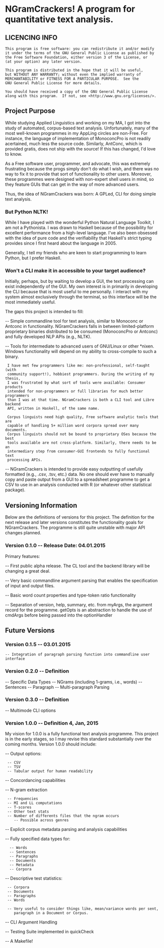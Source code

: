 NGramCrackers! A program for quantitative text analysis.
===

LICENCING INFO
---

    This program is free software: you can redistribute it and/or modify
    it under the terms of the GNU General Public License as published by
    the Free Software Foundation, either version 3 of the License, or
    (at your option) any later version.

    This program is distributed in the hope that it will be useful,
    but WITHOUT ANY WARRANTY; without even the implied warranty of
    MERCHANTABILITY or FITNESS FOR A PARTICULAR PURPOSE.  See the
    GNU General Public License for more details.

    You should have received a copy of the GNU General Public License
    along with this program.  If not, see <http://www.gnu.org/licenses/>.

Project Purpose
---
While studying Applied Linguistics and working on my MA, I got into the study
of automated, corpus-based text analysis. Unfortunately, many of the most
well-known programmes in my AppLing circles are non-Free. For instance, the
language of implementation of MonoconcPro is not readily acertained, much less
the source code. Similarly, AntConc, which is provided gratis, does not ship 
with the source! If this has changed, I'd love to know. 

As a Free software user, programmer, and advocate, this was extremely 
frustrating because the progs simply don't do what I wish, and there was
no way to fix it to provide that sort of functionality to other users. Moreover, 
these programmes were designed with non-expert shell users in mind, so they 
feature GUIs that can get in the way of more advanced users. 

Thus, the idea of NGramCrackers was born: A GPLed, CLI for doing simple text
analysis. 

### But Python NLTK!

While I have played with the wonderful Python Natural Language Toolkit, I am not
a Pythonista. I was drawn to Haskell because of the possibility for excellent
performance from a high-level language. I've also been obsessed with the idea of
pure code and the verifiability that Haskell's strict typing provides since I 
first heard about the language in 2005.

Generally, I tell my friends who are keen to start programming to learn Python,
but I prefer Haskell. 

### Won't a CLI make it in accessible to your target audience?

Initially, perhaps, but by waiting to develop a GUI, the text processing can
exist independently of the GUI. My own interest is in primarily in developing
the CLI because that is most useful to me personally. I interact with my system
almost exclusively through the terminal, so this interface will be the most
immediately useful.

The gaps this project is intended to fill:

  -- Simple commandline tool for text analysis, similar to Monoconc or Antconc
     in functionality. NGramCrackers falls in between limited-platform 
     proprietary binaries distributed to be consumed (MonoconcPro or Antconc) 
     and fully developed NLP APIs (e.g., NLTK).

  -- Tools for intermediate to advanced users of GNU/Linux or other *nixen.
     Windows functionality will depend on my ability to cross-compile to
     such a binary.
    
     I have met few programmers like me: non-professional, self-taught (with 
     community support!), hobbiest programmers. During the writing of my thesis,
     I was frustrated by what sort of tools were available: Consumer products 
     intended for non-programmers or full libraries for much better programmers 
     than I was at that time. NGramCrackers is both a CLI tool and Libre backend
     API, written in Haskell, of the same name.

     Corpus linguists need high quality, Free software analytic tools that are
     capable of handling 5+ million word corpora spread over many documents.
     Corpus linguists should not be bound to proprietary OSes because the best
     tools available are not cross-platform. Similarly, there needs to be an
     intermediary step from consumer-GUI frontends to fully functional text
     processing APIs.

  -- NGramCrackers is intended to provide easy outputting of usefully formatted
     (e.g., .csv, .tsv, etc.) data. No one should ever have to manually copy and
     paste output from a GUI to a spreadsheet programme to get a CSV to use in 
     an analysis conducted with R (or whatever other statistical package).

Versioning Information
------------------------

Below are the definitions of versions for this project. The definition for the
next release and later versions constitutes the functionality goals for 
NGramCrackers. The programme is still quite unstable with major API changes
planned.


### Version 0.1.0 -- Release Date: 04.01.2015

Primary features:

  -- First public alpha release. The CL tool and the backend library will be
     changing a great deal.

  -- Very basic commandline argument parsing that enables the 
     specification of input and output files.

  -- Basic word count properties and type-token ratio functionality

  -- Separation of version, help, summary, etc. from myArgs, the argument
     record for the programme. getOpts is an abstraction to handle the use of
     cmdArgs before being passed into the optionHandler


Future Versions
---

### Version 0.1.5 -- 03.01.2015
    -- Integration of paragraph parsing function into commandline user interface

### Version 0.2.0 -- Definition
  -- Specific Data Types
     -- NGrams (including 1-grams, i.e., words)
     -- Sentences
     -- Paragraph
  -- Multi-paragraph Parsing


### Version 0.3.0 -- Definition
  -- Multimode CLI options

### Version 1.0.0  -- Definition 4, Jan, 2015

My vision for 1.0.0 is a fully functional text analysis programme. This project
is in the early stages, so I may revise this standard substantially over the
coming months. Version 1.0.0 should include:

  -- Output options:
     
     -- CSV
     -- TSV
     -- Tabular output for human readability

  -- Concordancing capabilities

  -- N-gram extraction

     -- Frequencies
     -- MI and LL computations
     -- T-scores
     -- Other text stats
     -- Number of differents files that the ngram occurs
        -- Possible across genres
  
  -- Explicit corpus metadata parsing and analysis capabilities

  -- Fully specified data types for:
     
      -- Words
      -- Sentences
      -- Paragraphs
      -- Documents
      -- Metadata
      -- Corpora

  -- Descriptive test statistics:
     
     -- Corpora
     -- Documents
     -- Paragraphs
     -- Words

     -- Very useful to consider things like, mean/variance words per sent, 
        paragraph in a Document or Corpus. 

  -- CLI Argument Handling

  -- Testing Suite implemented in quickCheck

  -- A Makefile!

